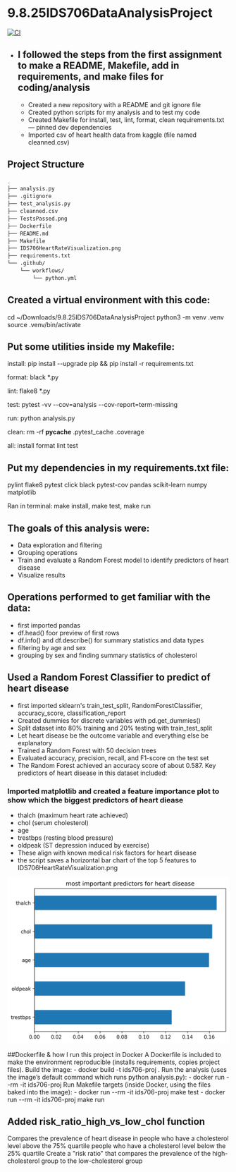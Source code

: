# 9.8.25IDS706DataAnalysisProject

[![CI](https://github.com/arvindkandala/9.8.25IDS706DataAnalysisProject/actions/workflows/python.yml/badge.svg)](https://github.com/arvindkandala/9.8.25IDS706DataAnalysisProject/actions/workflows/python.yml)

- ## I followed the steps from the first assignment to make a README, Makefile, add in requirements, and make files for coding/analysis
    - Created a new repository with a README and git ignore file
    - Created python scripts for my analysis and to test my code
    - Created Makefile for install, test, lint, format, clean requirements.txt — pinned dev dependencies
    - Imported csv of heart health data from kaggle (file named cleanned.csv)

## Project Structure

```bash
.
├── analysis.py
├── .gitignore
├── test_analysis.py
├── cleanned.csv
├── TestsPassed.png
├── Dockerfile
├── README.md
├── Makefile
├── IDS706HeartRateVisualization.png
├── requirements.txt
└── .github/
    └── workflows/
        └── python.yml

```

## Created a virtual environment with this code:
 cd ~/Downloads/9.8.25IDS706DataAnalysisProject python3 -m venv .venv
 source .venv/bin/activate

## Put some utilities inside my Makefile: 
install:
	pip install --upgrade pip && pip install -r requirements.txt

format:
	black *.py

lint:
	flake8 *.py

test:
	pytest -vv --cov=analysis --cov-report=term-missing

run:
	python analysis.py

clean:
	rm -rf __pycache__ .pytest_cache .coverage

all: install format lint test


## Put my dependencies in my requirements.txt file: 
pylint
flake8
pytest
click
black
pytest-cov
pandas
scikit-learn
numpy
matplotlib


 Ran in  terminal: make install, make test, make run

## The goals of this analysis were:
-  Data exploration and filtering
-  Grouping operations
-  Train and evaluate a Random Forest model to identify predictors of heart disease
-  Visualize results


## Operations performed to get familiar with the data:
-  first imported pandas
-  df.head() foor preview of first rows
-  df.info() and df.describe() for summary statistics and data types
-  filtering by age and sex
-  grouping by sex and finding summary statistics of cholesterol



## Used a Random Forest Classifier to predict of heart disease
-  first imported sklearn's train_test_split, RandomForestClassifier, accuracy_score, classification_report
-  Created dummies for discrete variables with pd.get_dummies()
-  Split dataset into 80% training and 20% testing with train_test_split
-  Let heart disease be the outcome variable and everything else be explanatory
-  Trained a Random Forest with 50 decision trees
-  Evaluated accuracy, precision, recall, and F1-score on the test set
- The Random Forest achieved an accuracy score of about 0.587. Key predictors of heart disease in this dataset included:

### Imported matplotlib and created a feature importance plot to show which the biggest predictors of heart diease
-  thalch (maximum heart rate achieved)
-  chol (serum cholesterol)
-  age
-  trestbps (resting blood pressure)
-  oldpeak (ST depression induced by exercise)
-  These align with known medical risk factors for heart disease
-  the script saves a horizontal bar chart of the top 5 features to IDS706HeartRateVisualization.png

![Heart Disease Factors](IDS706HeartRateVisualization.png)

##Dockerfile & how I run this project in Docker
A Dockerfile is included to make the environment reproducible (installs requirements, copies project files).
Build the image:
    -   docker build -t ids706-proj .
Run the analysis (uses the image’s default command which runs python analysis.py):
    -   docker run --rm -it ids706-proj
Run Makefile targets (inside Docker, using the files baked into the image):
    -   docker run --rm -it ids706-proj make test
    -   docker run --rm -it ids706-proj make run


## Added risk_ratio_high_vs_low_chol function
Compares the prevalence of heart disease in
    people who have a cholesterol level above the 75% quartile
    people who have a cholesterol level below the 25% quartile
Create a "risk ratio" that compares the prevalence of the high-cholesterol group to the low-cholesterol group
